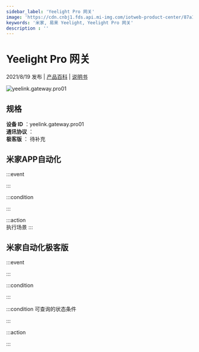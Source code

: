 ```yaml
---
sidebar_label: 'Yeelight Pro 网关'
image: 'https://cdn.cnbj1.fds.api.mi-img.com/iotweb-product-center/87a1b02d1f0aaaf42aa087b851fda510_1625205138521.png?GalaxyAccessKeyId=AKVGLQWBOVIRQ3XLEW&Expires=9223372036854775807&Signature=ha6IifW/g2ZK9IAE9Snrre3AppQ='
keywords: '米家, 易来 Yeelight, Yeelight Pro 网关'
description : ''
---
```

# Yeelight Pro 网关

2021/8/19 发布 | [产品百科](https://home.mi.com/webapp/content/baike/product/index.html?model=yeelink.gateway.pro01/) | [说明书](https://home.mi.com/views/introduction.html?model=yeelink.gateway.pro01&region=cn)

![yeelink.gateway.pro01](https://cdn.cnbj1.fds.api.mi-img.com/iotweb-product-center/87a1b02d1f0aaaf42aa087b851fda510_1625205138521.png?GalaxyAccessKeyId=AKVGLQWBOVIRQ3XLEW&Expires=9223372036854775807&Signature=ha6IifW/g2ZK9IAE9Snrre3AppQ=)

## 规格  
> 
**设备 ID** ：yeelink.gateway.pro01  
**通讯协议** ：  
**极客版**  ： 待补充 


## 米家APP自动化  

:::event  

:::

:::condition  

:::

:::action   
执行场景
:::

## 米家自动化极客版  

:::event  

:::

:::condition  

:::

:::condition 可查询的状态条件  

:::

:::action  

:::

        
